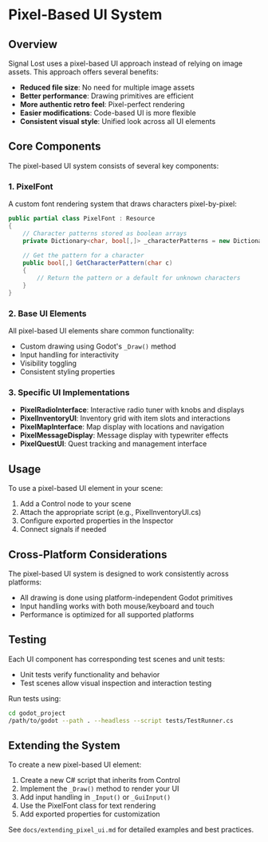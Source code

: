 # Pixel-Based UI System

## Overview

Signal Lost uses a pixel-based UI approach instead of relying on image assets. This approach offers several benefits:

- **Reduced file size**: No need for multiple image assets
- **Better performance**: Drawing primitives are efficient
- **More authentic retro feel**: Pixel-perfect rendering
- **Easier modifications**: Code-based UI is more flexible
- **Consistent visual style**: Unified look across all UI elements

## Core Components

The pixel-based UI system consists of several key components:

### 1. PixelFont

A custom font rendering system that draws characters pixel-by-pixel:

```csharp
public partial class PixelFont : Resource
{
    // Character patterns stored as boolean arrays
    private Dictionary<char, bool[,]> _characterPatterns = new Dictionary<char, bool[,]>();
    
    // Get the pattern for a character
    public bool[,] GetCharacterPattern(char c)
    {
        // Return the pattern or a default for unknown characters
    }
}
```

### 2. Base UI Elements

All pixel-based UI elements share common functionality:

- Custom drawing using Godot's `_Draw()` method
- Input handling for interactivity
- Visibility toggling
- Consistent styling properties

### 3. Specific UI Implementations

- **PixelRadioInterface**: Interactive radio tuner with knobs and displays
- **PixelInventoryUI**: Inventory grid with item slots and interactions
- **PixelMapInterface**: Map display with locations and navigation
- **PixelMessageDisplay**: Message display with typewriter effects
- **PixelQuestUI**: Quest tracking and management interface

## Usage

To use a pixel-based UI element in your scene:

1. Add a Control node to your scene
2. Attach the appropriate script (e.g., PixelInventoryUI.cs)
3. Configure exported properties in the Inspector
4. Connect signals if needed

## Cross-Platform Considerations

The pixel-based UI system is designed to work consistently across platforms:

- All drawing is done using platform-independent Godot primitives
- Input handling works with both mouse/keyboard and touch
- Performance is optimized for all supported platforms

## Testing

Each UI component has corresponding test scenes and unit tests:

- Unit tests verify functionality and behavior
- Test scenes allow visual inspection and interaction testing

Run tests using:

```bash
cd godot_project
/path/to/godot --path . --headless --script tests/TestRunner.cs
```

## Extending the System

To create a new pixel-based UI element:

1. Create a new C# script that inherits from Control
2. Implement the `_Draw()` method to render your UI
3. Add input handling in `_Input()` or `_GuiInput()`
4. Use the PixelFont class for text rendering
5. Add exported properties for customization

See `docs/extending_pixel_ui.md` for detailed examples and best practices.
